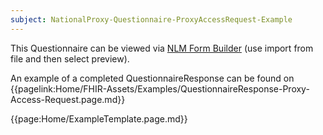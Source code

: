 ```yaml
---
subject: NationalProxy-Questionnaire-ProxyAccessRequest-Example
---
```


This Questionnaire can be viewed via [NLM Form Builder](https://formbuilder.nlm.nih.gov/) (use import from file and then select preview). 

An example of a completed QuestionnaireResponse can be found on {{pagelink:Home/FHIR-Assets/Examples/QuestionnaireResponse-Proxy-Access-Request.page.md}}

{{page:Home/ExampleTemplate.page.md}}